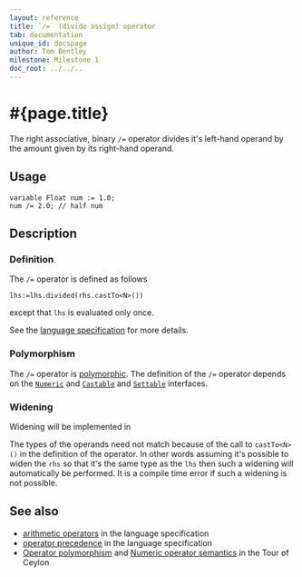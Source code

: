 ```yaml
---
layout: reference
title: `/=` (divide assign) operator
tab: documentation
unique_id: docspage
author: Tom Bentley
milestone: Milestone 1
doc_root: ../../..
---
```


# #{page.title}

The right associative, binary `/=` operator divides it's left-hand operand by 
the amount given by its right-hand operand. 

## Usage 

    variable Float num := 1.0;
    num /= 2.0; // half num 

## Description


### Definition

The `/=` operator is defined as follows

<!-- cat: void m<N>(Numeric<N> lhs1, Castable<N> rhs) given N satisfies Numeric<N> { variable Numeric<N> lhs := lhs1; -->
    lhs:=lhs.divided(rhs.castTo<N>())
<!-- cat: ;} -->

except that `lhs` is evaluated only once.

See the [language specification](#{page.doc_root}/#{site.urls.spec_relative}#arithmetic) for more details.

### Polymorphism

The `/=` operator is [polymorphic](#{page.doc_root}/reference/operator/operator-polymorphism). 
The definition of the `/=` operator depends 
on the [`Numeric`](#{page.doc_root}/api/ceylon/language/interface_Numeric.html) and 
[`Castable`](#{page.doc_root}/api/ceylon/language/interface_Castable.html) and
[`Settable`](#{page.doc_root}/api/ceylon/language/interface_Settable.html) interfaces.

### Widening

Widening will be implemented in <!-- m2 -->

The types of the operands need not match because of the call to `castTo<N>()` 
in the definition of the operator. In other words assuming it's possible to 
widen the `rhs` so that it's the same type as the `lhs` then 
such a widening will automatically be performed. It is a compile time error if 
such a widening is not possible.

## See also

* [arithmetic operators](#{page.doc_root}/#{site.urls.spec_relative}#arithmetic) in the 
  language specification
* [operator precedence](#{page.doc_root}/#{site.urls.spec_relative}#operatorprecedence) in the 
  language specification
* [Operator polymorphism](#{page.doc_root}/tour/language-module/#operator_polymorphism) 
  and 
  [Numeric operator semantics](#{page.doc_root}/tour/language-module/#numeric_operator_semantics) 
  in the Tour of Ceylon
